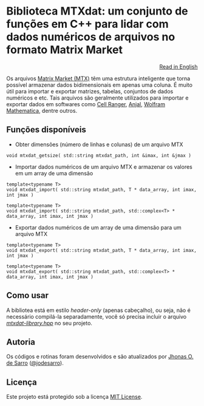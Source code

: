 # Biblioteca MTXdat: um conjunto de funções em C++ para lidar com dados numéricos de arquivos no formato Matrix Market

<p align="right"><a href="README.md">Read in English</a></p>

Os arquivos [Matrix Market (MTX)](https://math.nist.gov/MatrixMarket/formats.html) têm uma estrutura inteligente que torna possível armazenar dados bidimensionais em apenas uma coluna. É muito útil para importar e exportar matrizes, tabelas, conjuntos de dados numéricos e etc. Tais arquivos são geralmente utilizados para importar e exportar dados em softwares como [Cell Ranger](https://support.10xgenomics.com/single-cell-gene-expression/software/pipelines/latest/what-is-cell-ranger), [Anjal](http://murasu.com/murasu-anjal/), [Wolfram Mathematica](https://reference.wolfram.com/language/ref/format/MTX.html), dentre outros.

## Funções disponíveis

- Obter dimensões (número de linhas e colunas) de um arquivo MTX
```
void mtxdat_getsize( std::string mtxdat_path, int &imax, int &jmax )
```

- Importar dados numéricos de um arquivo MTX e armazenar os valores em um array de uma dimensão
```
template<typename T>
void mtxdat_import( std::string mtxdat_path, T * data_array, int imax, int jmax )

template<typename T>
void mtxdat_import( std::string mtxdat_path, std::complex<T> * data_array, int imax, int jmax )
```

- Exportar dados numéricos de um array de uma dimensão para um arquivo MTX
```
template<typename T>
void mtxdat_export( std::string mtxdat_path, T * data_array, int imax, int jmax )

template<typename T>
void mtxdat_export( std::string mtxdat_path, std::complex<T> * data_array, int imax, int jmax )
```

## Como usar

A bibliotea está em estilo *header-only* (apenas cabeçalho), ou seja, não é necessário compilá-la separadamente, você só precisa incluir o arquivo <a href="mtxdat-library.hpp">*mtxdat-library.hpp*</a> no seu projeto.

## Autoria

Os códigos e rotinas foram desenvolvidos e são atualizados por <a href="https://www.researchgate.net/profile/Jhonas-de-Sarro">Jhonas O. de Sarro</a> ([@jodesarro]( https://github.com/jodesarro )).

## Licença

Este projeto está protegido sob a licença <a href="LICENSE">MIT License</a>.
